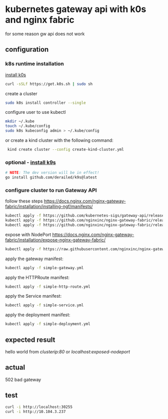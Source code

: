# kubernetes gateway api with k0s and nginx fabric

for some reason gw api does not work

## configuration

### k8s runtime installation

[install k0s](https://docs.k0sproject.io/v1.28.4+k0s.0/)

```bash
curl -sSLf https://get.k0s.sh | sudo sh
```

create a cluster

```bash
sudo k0s install controller --single
```

configure user to use kubectl

```bash
mkdir ~/.kube
touch ~/.kube/config
sudo k0s kubeconfig admin > ~/.kube/config
```

or create a kind cluster with the following command:

```bash
 kind create cluster --config create-kind-cluster.yml
```

### optional - [install k9s](https://github.com/derailed/k9s?tab=readme-ov-file#installation)

```bash
# NOTE: The dev version will be in effect!
go install github.com/derailed/k9s@latest
```

### configure cluster to run Gateway API

follow these steps <https://docs.nginx.com/nginx-gateway-fabric/installation/installing-ngf/manifests/>

```bash
kubectl apply -f https://github.com/kubernetes-sigs/gateway-api/releases/download/v1.0.0/standard-install.yaml
kubectl apply -f https://github.com/nginxinc/nginx-gateway-fabric/releases/download/v1.1.0/crds.yaml
kubectl apply -f https://github.com/nginxinc/nginx-gateway-fabric/releases/download/v1.1.0/nginx-gateway.yaml
```

expose with NodePort <https://docs.nginx.com/nginx-gateway-fabric/installation/expose-nginx-gateway-fabric/>

```bash
kubectl apply -f https://raw.githubusercontent.com/nginxinc/nginx-gateway-fabric/v1.0.0/deploy/manifests/service/nodeport.yaml
```

apply the gateway manifest:

```bash
kubectl apply -f simple-gateway.yml
```

apply the HTTPRoute manifest:

```bash
kubectl apply -f simple-http-route.yml
```

apply the Service manifest:

```bash
kubectl apply -f simple-service.yml
```

apply the deployment manifest:

```bash
kubectl apply -f simple-deployment.yml
```

## expected result

hello world from _clusterip:80_ or _localhost:exposed-nodeport_

## actual

502 bad gateway

## test

```bash
curl -i http://localhost:30255
curl -i http://10.104.3.237
```
